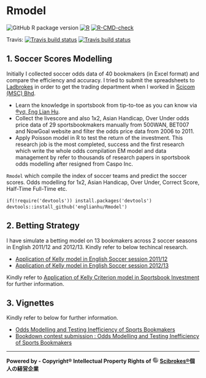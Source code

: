 # Rmodel
<!-- badges: start -->
![GitHub R package version](https://img.shields.io/github/r-package/v/englianhu/rmodel?color=%238E1F07&style=plastic)
[![R](https://github.com/scibrokes/Rmodel/actions/workflows/r.yml/badge.svg)](https://github.com/scibrokes/Rmodel/actions/workflows/r.yml)
[![R-CMD-check](https://github.com/scibrokes/Rmodel/workflows/R-CMD-check/badge.svg)](https://github.com/scibrokes/Rmodel/actions)

Travis: 
[![Travis build status](https://travis-ci.com/scibrokes/Rmodel.svg?branch=master)](https://travis-ci.com/scibrokes/Rmodel)
[![Travis build status](https://travis-ci.com/englianhu/Rmodel.svg?branch=master)](https://travis-ci.com/englianhu/Rmodel)
<!-- badges: end -->

## 1. Soccer Scores Modelling

  Initially I collected soccer odds data of 40 bookmakers (in Excel format) and compare the efficiency and accuracy. I tried to submit the spreadsheets to [Ladbrokes](https://www.ladbrokescoralplc.com/) in order to get the trading department when I worked in [Scicom (MSC) Bhd](http://www.scicom-intl.com/).

- Learn the knowledge in sportsbook from tip-to-toe as you can know via [®γσ, ξηg Lian Hu](https://englianhu.wordpress.com/).
- Collect the livescore and also 1x2, Asian Handicap, Over Under odds price data of 29 sportsbookmakers manually from 500WAN, BET007 and NowGoal website and filter the odds price data from 2006 to 2011.
- Apply Poisson model in R to test the return of the investment. This research job is the most completed, success and the first research which write the whole odds compilation EM model and data management by refer to thousands of research papers in sportsbook odds modelling after resigned from Caspo Inc.

`Rmodel` which compile the index of soccer teams and predict the soccer scores. Odds modelling for 1x2, Asian Handicap, Over Under, Correct Score, Half-Time Full-Time etc.

```
if(!require('devtools')) install.packages('devtools')
devtools::install_github('englianhu/Rmodel')
```

## 2. Betting Strategy

  I have simulate a betting model on 13 bookmakers across 2 soccer seasons in English 2011/12 and 2012/13. Kindly refer to below techincal research.

  - [Application of Kelly model in English Soccer session 2011/12](http://rpubs.com/englianhu/kelly_eng1112)
  - [Application of Kelly model in English Soccer session 2012/13](http://rpubs.com/englianhu/kelly_eng1213)

  Kindly refer to [Application of Kelly Criterion model in Sportsbook Investment](https://github.com/scibrokes/kelly-criterion) for further information.

## 3. Vignettes

Kindly refer to below for further information.

- [Odds Modelling and Testing Inefficiency of Sports Bookmakers](https://github.com/scibrokes/odds-modelling-and-testing-inefficiency-of-sports-bookmakers)
- [Bookdown contest submission : Odds Modelling and Testing Inefficiency of Sports Bookmakers](http://rpubs.com/englianhu/rmodel-vignettes1)

---

**Powered by - Copyright® Intellectual Property Rights of <img src='figure/scb-logo3rs.jpg' width='16'> [Scibrokes®](http://www.scibrokes.com)個人の経営企業**
